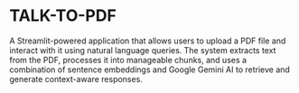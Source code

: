 # TALK-TO-PDF
A Streamlit-powered application that allows users to upload a PDF file and interact with it using natural language queries. The system extracts text from the PDF, processes it into manageable chunks, and uses a combination of sentence embeddings and Google Gemini AI to retrieve and generate context-aware responses.
